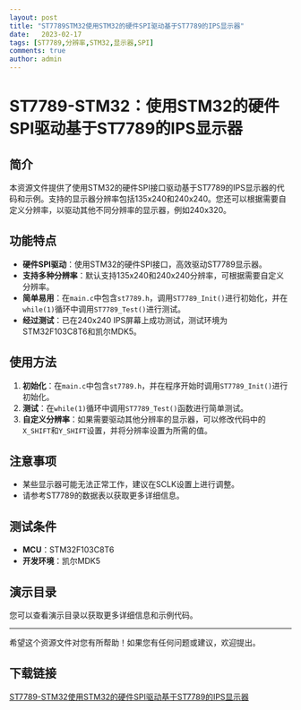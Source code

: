 ```yaml
---
layout: post
title: "ST7789STM32使用STM32的硬件SPI驱动基于ST7789的IPS显示器"
date:   2023-02-17
tags: [ST7789,分辨率,STM32,显示器,SPI]
comments: true
author: admin
---
```

# ST7789-STM32：使用STM32的硬件SPI驱动基于ST7789的IPS显示器

## 简介

本资源文件提供了使用STM32的硬件SPI接口驱动基于ST7789的IPS显示器的代码和示例。支持的显示器分辨率包括135x240和240x240。您还可以根据需要自定义分辨率，以驱动其他不同分辨率的显示器，例如240x320。

## 功能特点

- **硬件SPI驱动**：使用STM32的硬件SPI接口，高效驱动ST7789显示器。
- **支持多种分辨率**：默认支持135x240和240x240分辨率，可根据需要自定义分辨率。
- **简单易用**：在`main.c`中包含`st7789.h`，调用`ST7789_Init()`进行初始化，并在`while(1)`循环中调用`ST7789_Test()`进行测试。
- **经过测试**：已在240x240 IPS屏幕上成功测试，测试环境为STM32F103C8T6和凯尔MDK5。

## 使用方法

1. **初始化**：在`main.c`中包含`st7789.h`，并在程序开始时调用`ST7789_Init()`进行初始化。
2. **测试**：在`while(1)`循环中调用`ST7789_Test()`函数进行简单测试。
3. **自定义分辨率**：如果需要驱动其他分辨率的显示器，可以修改代码中的`X_SHIFT`和`Y_SHIFT`设置，并将分辨率设置为所需的值。

## 注意事项

- 某些显示器可能无法正常工作，建议在SCLK设置上进行调整。
- 请参考ST7789的数据表以获取更多详细信息。

## 测试条件

- **MCU**：STM32F103C8T6
- **开发环境**：凯尔MDK5

## 演示目录

您可以查看演示目录以获取更多详细信息和示例代码。

---

希望这个资源文件对您有所帮助！如果您有任何问题或建议，欢迎提出。

## 下载链接

[ST7789-STM32使用STM32的硬件SPI驱动基于ST7789的IPS显示器](https://pan.quark.cn/s/cc53cb8da874)
